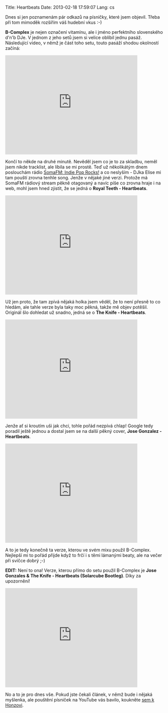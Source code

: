Title: Heartbeats
Date: 2013-02-18 17:59:07
Lang: cs

Dnes si jen poznamenám pár odkazů na písničky, které jsem objevil. Třeba při tom mimoděk rozšířím váš hudební vkus :-)

**B-Complex** je nejen označení vitamínu, ale i jméno perfektního slovenského d'n'b DJe. V jednom z jeho setů jsem si velice oblíbil jednu pasáž. Následující video, v němž je část toho setu, touto pasáží shodou okolností začíná:

<iframe width="420" height="315" src="https://www.youtube.com/embed/7ifI0wQxN0Q?rel=0" frameborder="0" allowfullscreen></iframe>

Končí to někde na druhé minutě. Nevěděl jsem co je to za skladbu, neměl jsem nikde tracklist, ale líbila se mi prostě. Teď už několikátým dnem poslouchám rádio [SomaFM: Indie Pop Rocks!](http://somafm.com/play/indiepop) a co neslyším - DJka Elise mi tam pouští zrovna tenhle song. Jenže v nějaké jiné verzi. Protože má SomaFM rádiový stream pěkně otagovaný a navíc píše co zrovna hraje i na web, mohl jsem hned zjistit, že se jedná o **Royal Teeth - Heartbeats**.

<iframe width="420" height="315" src="https://www.youtube.com/embed/CjrTmJrmMj8?rel=0" frameborder="0" allowfullscreen></iframe>

Už jen proto, že tam zpívá nějaká holka jsem věděl, že to není přesně to co hledám, ale tahle verze byla taky moc pěkná, takže mě objev potěšil. Originál šlo dohledat už snadno, jedná se o **The Knife - Heartbeats**.

<iframe width="420" height="315" src="https://www.youtube.com/embed/wcv3v6XfEvM?rel=0" frameborder="0" allowfullscreen></iframe>

Jenže ať si kroutím uši jak chci, tohle pořád nezpívá chlap! Google tedy poradil ještě jednou a dostal jsem se na další pěkný cover, **Jose Gonzalez - Heartbeats**.

<iframe width="420" height="315" src="https://www.youtube.com/embed/s4_4abCWw-w?rel=0" frameborder="0" allowfullscreen></iframe>

A to je tedy konečně ta verze, kterou ve svém mixu použil B-Complex. Nejlepší mi to pořád přijde když to frčí i s těmi lámanými beaty, ale na večer při svíčce dobrý ;-)

**EDIT:** Není to ona! Verze, kterou přímo do setu použil B-Complex je **Jose Gonzales & The Knife - Heartbeats (Solarcube Bootleg)**. Díky za upozornění!

<iframe width="420" height="315" src="https://www.youtube.com/embed/vjB2KTsPBwE?rel=0" frameborder="0" allowfullscreen></iframe>

No a to je pro dnes vše. Pokud jste čekali článek, v němž bude i nějaká myšlenka, ale pouštění písniček na YouTube vás bavilo, koukněte [sem k Honzovi](http://jankorbel.com/2012/10/what-it-would-be-if-it-were-a-song/).

